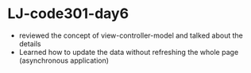 # LJ-code301-day6

* reviewed the concept of view-controller-model and talked about the details
* Learned how to update the data without refreshing the whole page (asynchronous application)
